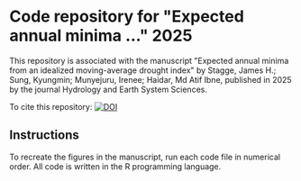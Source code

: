 # Code repository for "Expected annual minima ..." 2025

This repository is associated with the manuscript "Expected annual minima from an idealized moving-average drought index"  by Stagge, James H.; Sung, Kyungmin; Munyejuru, Irenee; Haidar, Md Atif Ibne, published in 2025 by the journal Hydrology and Earth System Sciences.

To cite this repository: [![DOI](https://zenodo.org/badge/DOI/10.5281/zenodo.14814790.svg)](https://doi.org/10.5281/zenodo.14814790)

## Instructions
To recreate the figures in the manuscript, run each code file in numerical order.
All code is written in the R programming language. 





